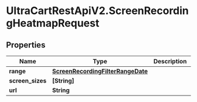 # UltraCartRestApiV2.ScreenRecordingHeatmapRequest

## Properties

Name | Type | Description | Notes
------------ | ------------- | ------------- | -------------
**range** | [**ScreenRecordingFilterRangeDate**](ScreenRecordingFilterRangeDate.md) |  | [optional] 
**screen_sizes** | **[String]** |  | [optional] 
**url** | **String** |  | [optional] 


